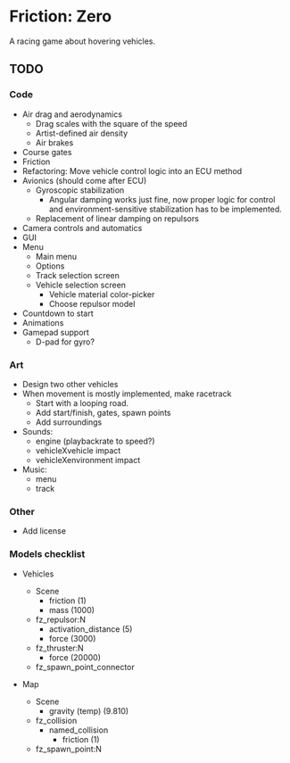 Friction: Zero
==============

A racing game about hovering vehicles.


TODO
----

### Code

* Air drag and aerodynamics
  * Drag scales with the square of the speed
  * Artist-defined air density
  * Air brakes
* Course gates
* Friction
* Refactoring: Move vehicle control logic into an ECU method
* Avionics (should come after ECU)
  * Gyroscopic stabilization
    * Angular damping works just fine, now proper logic for control and
      environment-sensitive stabilization has to be implemented.
  * Replacement of linear damping on repulsors
* Camera controls and automatics
* GUI
* Menu
  * Main menu
  * Options
  * Track selection screen
  * Vehicle selection screen
    * Vehicle material color-picker
    * Choose repulsor model
* Countdown to start
* Animations
* Gamepad support
  * D-pad for gyro?


### Art

* Design two other vehicles
* When movement is mostly implemented, make racetrack
  * Start with a looping road.
  * Add start/finish, gates, spawn points
  * Add surroundings
* Sounds:
  * engine (playbackrate to speed?)
  * vehicleXvehicle impact
  * vehicleXenvironment impact
* Music:
  * menu
  * track

### Other

* Add license


### Models checklist

* Vehicles
  * Scene
    * friction			(1)
    * mass			(1000)
  * fz_repulsor:N
    * activation_distance	(5)
    * force			(3000)
  * fz_thruster:N
    * force			(20000)
  * fz_spawn_point_connector

* Map
  * Scene
    * gravity (temp)		(9.810)
  * fz_collision
    * named_collision
      * friction		(1)
  * fz_spawn_point:N
